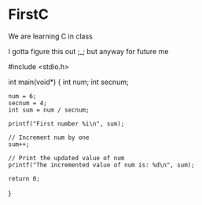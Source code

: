 # FirstC
We are learning C in class


I gotta figure this out ;_; but anyway for future me

#include <stdio.h>

int main(void*) {
    int num;
    int secnum;
    
    num = 6;
    secnum = 4;
    int sum = num / secnum;
   
    printf("First number %i\n", sum);

    // Increment num by one
    sum++;

    // Print the updated value of num
    printf("The incremented value of num is: %d\n", sum);

    return 0;
}
